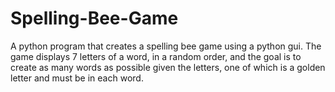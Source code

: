 # Spelling-Bee-Game
A python program that creates a spelling bee game using a python gui. The game displays 7 letters of a word, in a random order, and the goal is to create as many words as possible given the letters, one of which is a golden letter and must be in each word.
